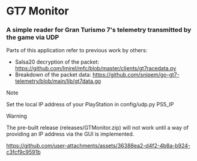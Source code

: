 # GT7 Monitor
### A simple reader for Gran Turismo 7's telemetry transmitted by the game via UDP

Parts of this application refer to previous work by others:
-   Salsa20 decryption of the packet: https://github.com/lmirel/mfc/blob/master/clients/gt7racedata.py
-   Breakdown of the packet data: https://github.com/snipem/go-gt7-telemetry/blob/main/lib/gt7data.go

>[!NOTE]
>Set the local IP address of your PlayStation in config/udp.py PS5_IP

>[!WARNING]
>The pre-built release (releases/GTMonitor.zip) will not work until a way of providing an IP address via the GUI is implemented.

https://github.com/user-attachments/assets/36388ea2-d4f2-4b8a-b924-c3fcf9c9591b
